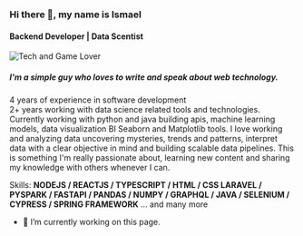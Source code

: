 ### Hi there 👋, my name is Ismael
#### Backend Developer | Data Scentist
![Tech and Game Lover](https://png.pngtree.com/background/20210715/original/pngtree-high-tech-digital-technology-global-social-media-concept-picture-image_1264150.jpg)

##### I'm a simple guy who loves to write and speak about web technology.
4 years of experience in software development  
2+ years working with data science related tools and technologies.  
Currently working with python and java building apis, machine learning models, data visualization BI Seaborn and Matplotlib tools. I love working and analyzing data uncovering mysteries, trends and patterns, interpret data with a clear objective in mind and building scalable data pipelines. This is something I'm really passionate about, learning new content and sharing my knowledge with others whenever I can. 

Skills: **NODEJS / REACTJS / TYPESCRIPT / HTML / CSS
        LARAVEL / PYSPARK / FASTAPI / PANDAS / NUMPY /
        GRAPHQL / JAVA / SELENIUM / CYPRESS / SPRING FRAMEWORK** 
        ... and many more

- 🔭 I’m currently working on this page. 





